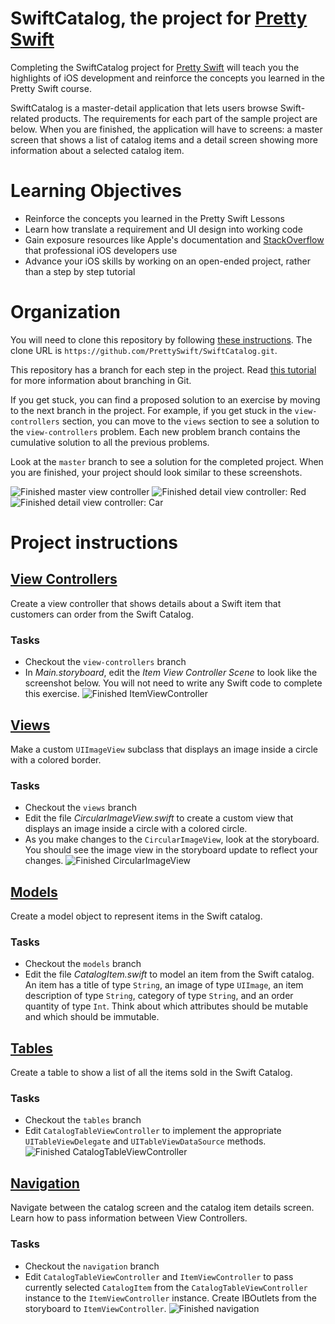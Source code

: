 # SwiftCatalog, the project for [Pretty Swift](http://www.prettyswift.co)

Completing the SwiftCatalog project for [Pretty Swift](http://www.prettyswift.co/lessons/) will teach you the highlights of iOS development and reinforce the concepts you learned in the Pretty Swift course.

SwiftCatalog is a master-detail application that lets users browse Swift-related products. The requirements for each part of the sample project are below. When you are finished, the application will have to screens: a master screen that shows a list of catalog items and a detail screen showing more information about a selected catalog item.

# Learning Objectives
- Reinforce the concepts you learned in the Pretty Swift Lessons
- Learn how translate a requirement and UI design into working code
- Gain exposure resources like Apple's documentation and [StackOverflow](http://stackoverflow.com) that professional iOS developers use
- Advance your iOS skills by working on an open-ended project, rather than a step by step tutorial

# Organization
You will need to clone this repository by following [these instructions](https://help.github.com/articles/cloning-a-repository/). The clone URL is `https://github.com/PrettySwift/SwiftCatalog.git`.

This repository has a branch for each step in the project. Read [this tutorial](https://www.atlassian.com/git/tutorials/using-branches) for more information about branching in Git.

If you get stuck, you can find a proposed solution to an exercise by moving to the next branch in the project. For example, if you get stuck in the `view-controllers` section, you can move to the `views` section to see a solution to the `view-controllers` problem. Each new problem branch contains the cumulative solution to all the previous problems.

Look at the `master` branch to see a solution for the completed project. When you are finished, your project should look similar to these screenshots.

![Finished master view controller](Screenshots/master-screenshot.png)
![Finished detail view controller: Red](Screenshots/detail-red-screenshot.png)
![Finished detail view controller: Car](Screenshots/detail-car-screenshot.png)

# Project instructions

## [View Controllers](http://www.prettyswift.co/lessons/view-controllers/)
Create a view controller that shows details about a Swift item that customers can order from the Swift Catalog.

### Tasks
- Checkout the `view-controllers` branch
- In *Main.storyboard*, edit the *Item View Controller Scene* to look like the screenshot below. You will not need to write any Swift code to complete this exercise.
![Finished `ItemViewController`](Screenshots/view-controllers-screenshot.png)

## [Views](http://www.prettyswift.co/lessons/views/)
Make a custom `UIImageView` subclass that displays an image inside a circle with a colored border.

### Tasks
- Checkout the `views` branch
- Edit the file *CircularImageView.swift* to create a custom view that displays an image inside a circle with a colored circle.
- As you make changes to the `CircularImageView`, look at the storyboard. You should see the image view in the storyboard update to reflect your changes.
![Finished `CircularImageView`](Screenshots/views-screenshot.png)

## [Models](http://www.prettyswift.co/lessons/models/)
Create a model object to represent items in the Swift catalog.

### Tasks
- Checkout the `models` branch
- Edit the file *CatalogItem.swift* to model an item from the Swift catalog. An item has a title of type `String`, an image of type `UIImage`, an item description of type `String`, category of type `String`, and an order quantity of type `Int`. Think about which attributes should be mutable and which should be immutable.

## [Tables](http://www.prettyswift.co/lessons/tables/)
Create a table to show a list of all the items sold in the Swift Catalog.

### Tasks
- Checkout the `tables` branch
- Edit `CatalogTableViewController` to implement the appropriate `UITableViewDelegate` and `UITableViewDataSource` methods.
![Finished `CatalogTableViewController`](Screenshots/tables-screenshot.png)

## [Navigation](http://www.prettyswift.co/lessons/navigation/)
Navigate between the catalog screen and the catalog item details screen. Learn how to pass information between View Controllers.

### Tasks
- Checkout the `navigation` branch
- Edit `CatalogTableViewController` and `ItemViewController` to pass currently selected `CatalogItem` from the `CatalogTableViewController` instance to the `ItemViewController` instance. Create IBOutlets from the storyboard to `ItemViewController`.
![Finished navigation](Screenshots/navigation-screenshot.gif)
